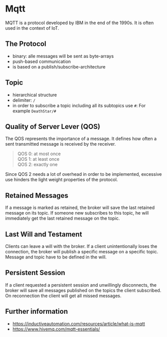 # Mqtt
MQTT is a protocol developed by IBM in the end of the 1990s. It is often used in the context of IoT.

## The Protocol
- binary: alle messages will be sent as byte-arrays
- push-based communication
- is based on a publish/subscribe-architecture

## Topic
- hierarchical structure
- delimiter: `/`
- in order to subscribe a topic including all its subtopics use `#`: For example `DeathStar/#`

## Quality of Server Lever (QOS)
The QOS represents the importance of a message. It defines how often a sent transmitted message is received by the receiver.
  > QOS 0: at most once <br/>
  > QOS 1: at least once <br/>
  > QOS 2: exactly one <br/>

Since QOS 2 needs a lot of overhead in order to be implemented, excessive use hinders the light weight properties of the protocol.
 
## Retained Messages
If a message is marked as retained, the broker will save the last retained message on its topic. If someone new subscribes to this topic, he will immediately get the last retained message on the topic.

## Last Will and Testament
Clients can leave a will with the broker. If a client unintentionally loses the connection, the broker will publish a specific message on a specific topic. Message and topic have to be defined in the will.

## Persistent Session
If a client requested a persistent session and unwillingly disconnects, the broker will save all messages published on the topics the client subscribed. On reconnection the client will get all missed messages.

## Further information
- https://inductiveautomation.com/resources/article/what-is-mqtt
- https://www.hivemq.com/mqtt-essentials/